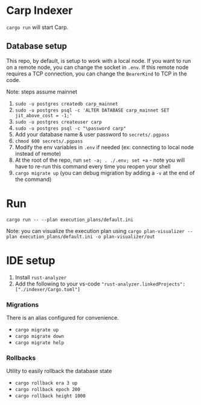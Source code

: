 # Carp Indexer

`cargo run` will start Carp.

## Database setup

This repo, by default, is setup to work with a local node. If you want to run on a remote node, you can change the socket in `.env`. If this remote node requires a TCP connection, you can change the `BearerKind` to TCP in the code.

Note: steps assume mainnet

1. `sudo -u postgres createdb carp_mainnet`
1. `sudo -u postgres psql -c 'ALTER DATABASE carp_mainnet SET jit_above_cost = -1;'`
1. `sudo -u postgres createuser carp`
1. `sudo -u postgres psql -c "\password carp"`
1. Add your database name & user password to `secrets/.pgpass`
1. `chmod 600 secrets/.pgpass`
1. Modify the env variables in `.env` if needed (ex: connecting to local node instead of remote)
1. At the root of the repo, run `set -a; . ./.env; set +a` - note you will have to re-run this command every time you reopen your shell
1. `cargo migrate up` (you can debug migration by adding a `-v` at the end of the command)

# Run

`cargo run -- --plan execution_plans/default.ini`

Note: you can visualize the execution plan using `cargo plan-visualizer --plan execution_plans/default.ini -o plan-visualizer/out`

# IDE setup

1. Install `rust-analyzer`
1. Add the following to your vs-code `"rust-analyzer.linkedProjects": ["./indexer/Cargo.toml"]`

### Migrations

There is an alias configured for convenience.

- `cargo migrate up`
- `cargo migrate down`
- `cargo migrate help`

### Rollbacks

Utility to easily rollback the database state

- `cargo rollback era 3 up`
- `cargo rollback epoch 200`
- `cargo rollback height 1000`
